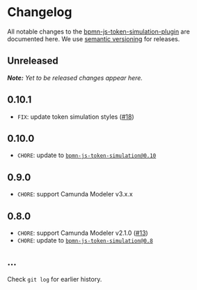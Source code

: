 # Changelog

All notable changes to the [bpmn-js-token-simulation-plugin](https://github.com/bpmn-io/bpmn-js-token-simulation-plugin) are documented here. We use [semantic versioning](http://semver.org/) for releases.

## Unreleased

___Note:__ Yet to be released changes appear here._

## 0.10.1

* `FIX`: update token simulation styles ([#18](https://github.com/bpmn-io/bpmn-js-token-simulation-plugin/issues/18))

## 0.10.0

* `CHORE`: update to [`bpmn-js-token-simulation@0.10`](https://github.com/bpmn-io/bpmn-js-token-simulation/blob/master/CHANGELOG.md#0100)

## 0.9.0

* `CHORE`: support Camunda Modeler v3.x.x

## 0.8.0

* `CHORE`: support Camunda Modeler v2.1.0 ([#13](https://github.com/bpmn-io/bpmn-js-token-simulation-plugin/pull/13))
* `CHORE`: update to [`bpmn-js-token-simulation@0.8`](https://github.com/bpmn-io/bpmn-js-token-simulation/blob/master/CHANGELOG.md#080)

## ...

Check `git log` for earlier history.
